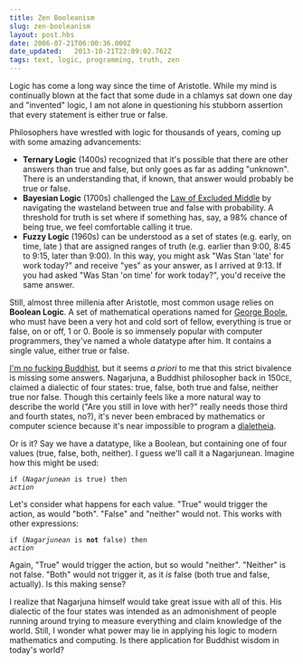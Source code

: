 ```yaml
---
title: Zen Booleanism
slug: zen-booleanism
layout: post.hbs
date: 2006-07-21T06:00:36.000Z
date_updated:   2013-10-21T22:09:02.762Z
tags: text, logic, programming, truth, zen
---
```


Logic has come a long way since the time of Aristotle. While my mind is continually blown at the fact that some dude in a chlamys sat down one day and "invented" logic, I am not alone in questioning his stubborn assertion that every statement is either true or false.<!--more-->

Philosophers have wrestled with logic for thousands of years, coming up with some amazing advancements:<ul>
<li><strong>Ternary Logic</strong> (1400s) recognized that it's possible that there are other answers than true and false, but only goes as far as adding "unknown". There is an understanding that, if known, that answer would probably be true or false. </li>
<li><strong>Bayesian Logic</strong> (1700s) challenged the <a href="http://en.wikipedia.org/wiki/Law_of_excluded_middle" title="The Law of Excluded Middle on Wikipedia">Law of Excluded Middle</a> by navigating the wasteland between true and false with probability. A threshold for truth is set where if something has, say, a 98% chance of being true, we feel comfortable calling it true.</li>
<li><strong>Fuzzy Logic</strong> (1960s)  can be understood as a set of states (e.g. early, on time, late ) that are assigned ranges of truth (e.g. earlier than 9:00, 8:45 to 9:15, later than 9:00). In this way, you might ask "Was Stan 'late' for work today?" and receive "yes" as your answer, as I arrived at 9:13. If you had asked "Was Stan 'on time' for work today?", you'd receive the same answer.</li>
</ul>

Still, almost three millenia after Aristotle, most common usage relies on <strong>Boolean Logic</strong>. A set of mathematical operations named for <a href="http://www.maths.tcd.ie/pub/HistMath/People/Boole/CalcLogic/" title="Boole's 'Calculus of Logic'">George Boole</a>, who must have been a very hot and cold sort of fellow, everything is true or false, on or off, 1 or 0. Boole is so immensely popular with computer programmers, they've named a whole datatype after him. It contains a single value, either true or false.

<a href="http://www.azlyrics.com/lyrics/bjork/alarmcall.html" title="Lyrics to Bj&ouml;rk's 'Alarm Call'">I'm no fucking Buddhist</a>, but it seems <em>a priori</em> to me that this strict bivalence is missing some answers. Nagarjuna, a Buddhist philosopher back in 150<small>CE</small>, claimed a dialectic of four states: true, false, both true and false, neither true nor false. Though this certainly feels like a more natural way to describe the world ("Are you still in love with her?" really needs those third and fourth states, no?), it's never been embraced by mathematics or computer science because it's near impossible to program a <a href="http://plato.stanford.edu/entries/dialetheism/" title="Stanford's Philosophy Encyclopedia">dialetheia</a>.

Or is it? Say we have a datatype, like a Boolean, but containing one of four values (true, false, both, neither). I guess we'll call it a Nagarjunean. Imagine how this might be used:

<code>if (<em>Nagarjunean</em> is true) then <em>action</em></code>

Let's consider what happens for each value. "True" would trigger the action, as would "both". "False" and "neither" would not. This works with other expressions:

<code>if (<em>Nagarjunean</em> is <strong>not</strong> false) then <em>action</em></code>

Again, "True" would trigger the action, but so would "neither". "Neither" is not false. "Both" would not trigger it, as it <em>is</em> false (both true and false, actually). Is this making sense?

I realize that Nagarjuna himself would take great issue with all of this. His dialectic of the four states was intended as an admonishment of people running around trying to measure everything and claim knowledge of the world. Still, I wonder what power may lie in applying his logic to modern mathematics and computing. Is there application for Buddhist wisdom in today's world?

